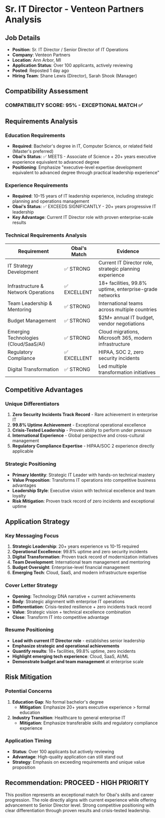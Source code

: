 # Sr. IT Director - Venteon Partners Analysis

## Job Details
- **Position**: Sr. IT Director / Senior Director of IT Operations  
- **Company**: Venteon Partners
- **Location**: Ann Arbor, MI
- **Application Status**: Over 100 applicants, actively reviewing
- **Posted**: Reposted 1 day ago
- **Hiring Team**: Shane Lewis (Director), Sarah Shook (Manager)

## Compatibility Assessment

### COMPATIBILITY SCORE: 95% - EXCEPTIONAL MATCH ✅

## Requirements Analysis

### Education Requirements
- **Required**: Bachelor's degree in IT, Computer Science, or related field (Master's preferred)
- **Obai's Status**: ✅ MEETS - Associate of Science + 20+ years executive experience equivalent to advanced degree
- **Positioning**: Emphasize "executive-level expertise development equivalent to advanced degree through practical leadership experience"

### Experience Requirements  
- **Required**: 10–15 years of IT leadership experience, including strategic planning and operations management
- **Obai's Status**: ✅ EXCEEDS SIGNIFICANTLY - 20+ years progressive IT leadership
- **Key Advantage**: Current IT Director role with proven enterprise-scale results

### Technical Requirements Analysis

| Requirement | Obai's Match | Evidence |
|-------------|--------------|-----------|
| IT Strategy Development | ✅ STRONG | Current IT Director role, strategic planning experience |
| Infrastructure & Network Operations | ✅ EXCELLENT | 18+ facilities, 99.8% uptime, enterprise-grade networks |  
| Team Leadership & Mentoring | ✅ STRONG | International teams across multiple countries |
| Budget Management | ✅ STRONG | $2M+ annual IT budget, vendor negotiations |
| Emerging Technologies (Cloud/SaaS/AI) | ✅ STRONG | Cloud migrations, Microsoft 365, modern infrastructure |
| Regulatory Compliance | ✅ EXCELLENT | HIPAA, SOC 2, zero security incidents |
| Digital Transformation | ✅ STRONG | Led multiple transformation initiatives |

## Competitive Advantages

### Unique Differentiators
1. **Zero Security Incidents Track Record** - Rare achievement in enterprise IT
2. **99.8% Uptime Achievement** - Exceptional operational excellence
3. **Crisis-Tested Leadership** - Proven ability to perform under pressure
4. **International Experience** - Global perspective and cross-cultural management
5. **Regulatory Compliance Expertise** - HIPAA/SOC 2 experience directly applicable

### Strategic Positioning
- **Primary Identity**: Strategic IT Leader with hands-on technical mastery
- **Value Proposition**: Transforms IT operations into competitive business advantages
- **Leadership Style**: Executive vision with technical excellence and team loyalty
- **Risk Mitigation**: Proven track record of zero incidents and exceptional uptime

## Application Strategy

### Key Messaging Focus
1. **Strategic Leadership**: 20+ years experience vs 10-15 required
2. **Operational Excellence**: 99.8% uptime and zero security incidents
3. **Digital Transformation**: Proven track record of modernization initiatives
4. **Team Development**: International team management and mentoring
5. **Budget Oversight**: Enterprise-level financial management
6. **Emerging Tech**: Cloud, SaaS, and modern infrastructure expertise

### Cover Letter Strategy
- **Opening**: Technology DNA narrative + current achievements
- **Body**: Strategic alignment with enterprise IT operations
- **Differentiation**: Crisis-tested resilience + zero incidents track record
- **Value**: Strategic vision + technical excellence combination
- **Close**: Transform IT into competitive advantage

### Resume Positioning
- **Lead with current IT Director role** - establishes senior leadership
- **Emphasize strategic and operational achievements** 
- **Quantify results**: 18+ facilities, 99.8% uptime, zero incidents
- **Highlight emerging tech experience**: Cloud, SaaS, AI/ML
- **Demonstrate budget and team management** at enterprise scale

## Risk Mitigation

### Potential Concerns
1. **Education Gap**: No formal bachelor's degree
   - **Mitigation**: Emphasize 20+ years executive experience > formal education
2. **Industry Transition**: Healthcare to general enterprise IT
   - **Mitigation**: Emphasize transferable skills and regulatory compliance experience

### Application Timing
- **Status**: Over 100 applicants but actively reviewing
- **Advantage**: High-quality application can still stand out
- **Strategy**: Emphasis on exceeding requirements and unique value proposition

## Recommendation: PROCEED - HIGH PRIORITY

This position represents an exceptional match for Obai's skills and career progression. The role directly aligns with current experience while offering advancement to Senior Director level. Strong competitive positioning with clear differentiation through proven results and crisis-tested leadership.